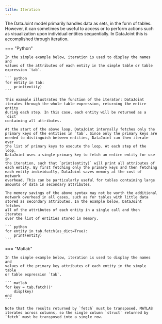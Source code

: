 ```yaml
---
title: Iteration
---
```


The DataJoint model primarily handles data as sets, in the form of
tables. However, it can sometimes be useful to access or to perform
actions such as visualization upon individual entities sequentially. In
DataJoint this is accomplished through iteration.

=== "Python"

    In the simple example below, iteration is used to display the names and
    values of the attributes of each entity in the simple table or table
    expression `tab`.

    ``` python
    for entity in tab:
        print(entity)
    ```

    This example illustrates the function of the iterator: DataJoint
    iterates through the whole table expression, returning the entire entity
    during each step. In this case, each entity will be returned as a `dict`
    containing all attributes.

    At the start of the above loop, DataJoint internally fetches only the
    primary keys of the entities in `tab`. Since only the primary keys are
    needed to distinguish between entities, DataJoint can then iterate over
    the list of primary keys to execute the loop. At each step of the loop,
    DataJoint uses a single primary key to fetch an entire entity for use in
    the iteration, such that `print(entity)` will print all attributes of
    each entity. By first fetching only the primary keys and then fetching
    each entity individually, DataJoint saves memory at the cost of network
    overhead. This can be particularly useful for tables containing large
    amounts of data in secondary attributes.

    The memory savings of the above syntax may not be worth the additional
    network overhead in all cases, such as for tables with little data
    stored as secondary attributes. In the example below, DataJoint fetches
    all of the attributes of each entity in a single call and then iterates
    over the list of entities stored in memory.

    ``` python
    for entity in tab.fetch(as_dict=True):
        print(entity)
    ```

=== "Matlab"

    In the simple example below, iteration is used to display the names and
    values of the primary key attributes of each entity in the simple table
    or table expression `tab`.

    ``` matlab
    for key = tab.fetch()'
        disp(key)
    end
    ```

    Note that the results returned by `fetch` must be transposed. MATLAB
    iterates across columns, so the single column `struct` returned by
    `fetch` must be transposed into a single row.

